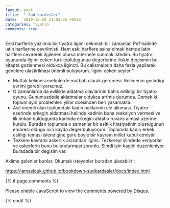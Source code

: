 ```yaml
---
layout: post
title:  " Sud kardesler"
date:   2019-12-24 21:03:36 +0530
categories: Tiyatro
comments: true
---
```



Eski harflerle yazilmis bir tiyatro ilgimi cekmisti bir zamanlar. Pdf halinde latin harflerine  cevrilmisti. Hem eski harflere asina olmak
hemde latin harflere cevirerek ilgilenen olursa internete sunmak istedim.
Bu tiyatro oyununda  ilgimi ceken turk toplulugunun degerlerine iliskin degisimin bu kitapta gozlenmesi oldukca ilgincti. Bu calismalarin
daha fazla yapilarak genclere ulastirilmasi onemli buluyorum.
Ilgimi ceken seyler "

- Mutfak kelimesi metinlerde mutbah olarak gercmesi. Kelimenin gecirdigi evrimi gorebiliyorsunuz.
- O zamanlarda da evlilikte aldatma olaylarinin bahis edildigi bir tiyatro oyunu. Gunumuzdede aldatmalar oldukca artmis durumda.
Demek ki toplum ayni problemleri yillar ocesinden beri yasamakta.
- Asil onemli olan toplumdaki kadin haklarinin ele alinmasi. Tiyatro eserinde erkegin aldatmasi halinde kadinin buna reaksiyon
vermesi ve ilk imkan buldugunda kadinda erkegini aldatip rovans almasi uzerine kurulu. Buradan toplumda o zamanlar bir esitlik
hissiyatinin olustugunun emaresi oldugu icin kayda deger buluyorum. Toplumda kadin erkek esitligi temasi islendigine gore boyle
bir kavram millet kabul etmistir.
- Tezkere kavrami askerlik acisindan ilginc. Tezkereyi izindede veriyorlar ve askerlerin bunu bulundurmasi zorunlu. Simdi izin
kagidi duzenleniyor. Buradada bir degisim var.

Aklima gelenler bunlar. Okumak isteyenler buradan ulasabilir :

https://iamselcuk.github.io/bookdown-sudkardesler/docs/index.html


{% if page.comments %}

<div id="disqus_thread"></div>
<script>

/**
*  RECOMMENDED CONFIGURATION VARIABLES: EDIT AND UNCOMMENT THE SECTION BELOW TO INSERT DYNAMIC VALUES FROM YOUR PLATFORM OR CMS.
*  LEARN WHY DEFINING THESE VARIABLES IS IMPORTANT: https://disqus.com/admin/universalcode/#configuration-variables*/
/*
var disqus_config = function () {
this.page.url = PAGE_URL;  // Replace PAGE_URL with your page's canonical URL variable
this.page.identifier = PAGE_IDENTIFIER; // Replace PAGE_IDENTIFIER with your page's unique identifier variable
};
*/
(function() { // DON'T EDIT BELOW THIS LINE
var d = document, s = d.createElement('script');
s.src = 'https://https-iamselcuk-github-io.disqus.com/embed.js';
s.setAttribute('data-timestamp', +new Date());
(d.head || d.body).appendChild(s);
})();
</script>
<noscript>Please enable JavaScript to view the <a href="https://disqus.com/?ref_noscript">comments powered by Disqus.</a></noscript>


{% endif %}
